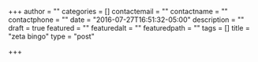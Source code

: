 +++
author = ""
categories = []
contactemail = ""
contactname = ""
contactphone = ""
date = "2016-07-27T16:51:32-05:00"
description = ""
draft = true
featured = ""
featuredalt = ""
featuredpath = ""
tags = []
title = "zeta bingo"
type = "post"

+++

